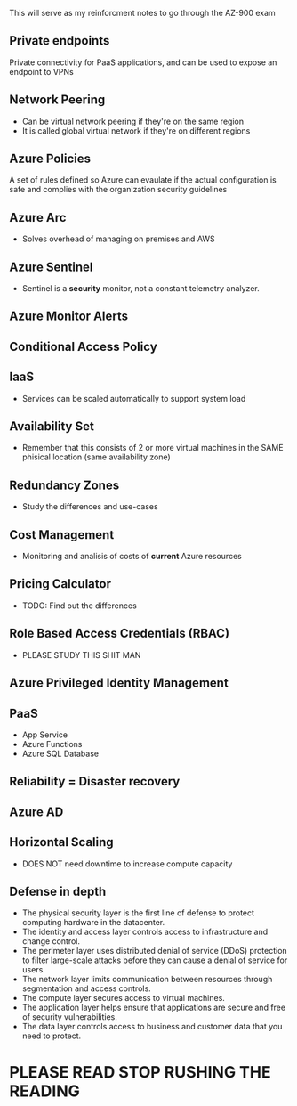 This will serve as my reinforcment notes to go through the AZ-900 exam

## Private endpoints
Private connectivity for PaaS applications, and can be used to expose an endpoint to VPNs
## Network Peering
* Can be virtual network peering if they're on the same region
* It is called global virtual network if they're on different regions
## Azure Policies
A set of rules defined so Azure can evaulate if the actual configuration is safe and complies with the organization security guidelines
## Azure Arc
* Solves overhead of managing on premises and AWS
## Azure Sentinel
* Sentinel is a **security** monitor, not a constant telemetry analyzer.
## Azure Monitor Alerts
## Conditional Access Policy
## IaaS
* Services can be scaled automatically to support system load
## Availability Set
* Remember that this consists of 2 or more virtual machines in the SAME phisical location (same availability zone)
## Redundancy Zones
* Study the differences and use-cases
## Cost Management
* Monitoring and analisis of costs of **current** Azure resources
## Pricing Calculator
* TODO: Find out the differences
## Role Based Access Credentials (RBAC)
* PLEASE STUDY THIS SHIT MAN
## Azure Privileged Identity Management
## PaaS
* App Service
* Azure Functions
* Azure SQL Database
## Reliability = Disaster recovery
## Azure AD
## Horizontal Scaling
* DOES NOT need downtime to increase compute capacity


## Defense in depth
-   The physical security layer is the first line of defense to protect computing hardware in the datacenter.
-   The identity and access layer controls access to infrastructure and change control.
-   The perimeter layer uses distributed denial of service (DDoS) protection to filter large-scale attacks before they can cause a denial of service for users.
-   The network layer limits communication between resources through segmentation and access controls.
-   The compute layer secures access to virtual machines.
-   The application layer helps ensure that applications are secure and free of security vulnerabilities.
-   The data layer controls access to business and customer data that you need to protect.

# PLEASE READ STOP RUSHING THE READING

